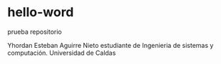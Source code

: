 # hello-word
prueba repositorio

Yhordan Esteban Aguirre Nieto estudiante de Ingenieria de sistemas y computación.
Universidad de Caldas
